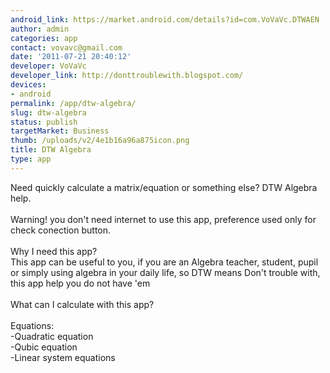 ```yaml
---
android_link: https://market.android.com/details?id=com.VoVaVc.DTWAEN
author: admin
categories: app
contact: vovavc@gmail.com
date: '2011-07-21 20:40:12'
developer: VoVaVc
developer_link: http://donttroublewith.blogspot.com/
devices: 
- android
permalink: /app/dtw-algebra/
slug: dtw-algebra
status: publish
targetMarket: Business
thumb: /uploads/v2/4e1b16a96a875icon.png
title: DTW Algebra
type: app
---
```


Need quickly calculate a matrix/equation or something else? DTW Algebra help.<br />
<br />
Warning! you don't need internet to use this app, preference used only for check conection button.<br />
<br />
Why I need this app?<br />
This app can be useful to you, if you are an Algebra teacher, student, pupil or simply using algebra in your daily life, so DTW means Don't trouble with, this app help you do not have 'em<br />
<br />
What can I calculate with this app?<br />
<br />
Equations:<br />
-Quadratic equation<br />
-Qubic equation<br />
-Linear system equations<br />